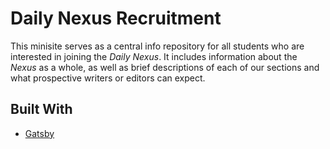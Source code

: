 # Daily Nexus Recruitment

This minisite serves as a central info repository for all students who are interested in joining the *Daily Nexus*.
It includes information about the *Nexus* as a whole, as well as brief descriptions of each of our sections and
what prospective writers or editors can expect.

## Built With
* [Gatsby](https://www.gatsbyjs.com/)

